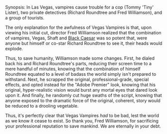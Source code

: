 Synopsis: In Las Vegas, vampires cause trouble for a cop (Tommy 'Tiny' Lister), two private detectives (Richard Roundtree and Fred Williamson), and a group of tourists.

The only explanation for the awfulness of Vegas Vampires is that, upon viewing his initial cut, director Fred Williamson realized that the combination of vampires, Vegas, Shaft and <a href="/browse/reviews/hell-up-in-harlem-1973/">Black Caesar</a> was so potent that, were anyone but himself or co-star Richard Roundtree to see it, their heads would explode.

Thus, to save humanity, Williamson made some changes. First, he dialed back his and Richard Roundtree's parts, reducing their screen time to a mere handful of minutes, knowing that the combination of himself Roundtree equated to a level of badass the world simply isn't prepared to withstand. Next, he scrapped the original, professional-grade, special effects, and opted instead for the "Adobe Premier" look, knowing that his original, hyper-realistic vision would burst any mortal eyes that dared look upon it. And finally, he randomly cut huge swaths of the script, knowing that anyone exposed to the dramatic force of the original, coherent, story would be reduced to a drooling vegetable.

Thus, it's perfectly clear that Vegas Vampires <em>had</em> to be bad, lest the world as we know it cease to exist. So thank you, Fred Williamson, for sacrificing your professional reputation to save mankind. We are eternally in your debt.
